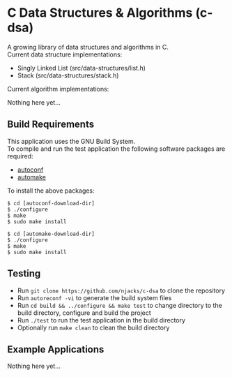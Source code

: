 # C Data Structures & Algorithms (c-dsa)

A growing library of data structures and algorithms in C.  
Current data structure implementations:

* Singly Linked List (src/data-structures/list.h)
* Stack (src/data-structures/stack.h)

Current algorithm implementations:

Nothing here yet...

## Build Requirements

This application uses the GNU Build System.  
To compile and run the test application the following software packages are required:

* [autoconf](http://ftp.gnu.org/gnu/autoconf/)
* [automake](http://ftp.gnu.org/gnu/automake/)

To install the above packages:

	$ cd [autoconf-download-dir]
	$ ./configure
	$ make
	$ sudo make install

	$ cd [automake-download-dir]
	$ ./configure
	$ make
	$ sudo make install	

## Testing 

* Run `git clone https://github.com/njacks/c-dsa` to clone the repository
* Run `autoreconf -vi` to generate the build system files
* Run `cd build && ../configure && make test` to change directory to the build directory, configure and build the project
* Run `./test` to run the test application in the build directory
* Optionally run `make clean` to clean the build directory

## Example Applications

Nothing here yet...